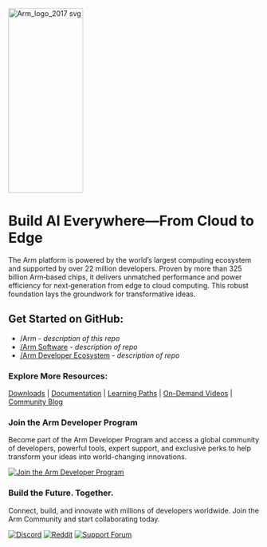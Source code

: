 <img width="150" height="370" alt="Arm_logo_2017 svg" src="https://github.com/user-attachments/assets/025174b5-0581-4622-b622-ec7e27d05a05" />

# Build AI Everywhere—From Cloud to Edge

The Arm platform is powered by the world’s largest computing ecosystem and supported by over 22 million developers. Proven by more than 325 billion Arm‑based chips, it delivers unmatched performance and power efficiency for next‑generation from edge to cloud computing. This robust foundation lays the groundwork for transformative ideas.

## Get Started on GitHub:
* /Arm - _description of this repo_
* [/Arm Software](https://github.com/arm-software) - _description of repo_
* [/Arm Developer Ecosystem](https://github.com/armdeveloperecosystem) - _description of repo_

### Explore More Resources:
[Downloads](https://developer.arm.com/downloads) | [Documentation](https://developer.arm.com/documentation) | [Learning Paths](https://learn.arm.com/) | [On-Demand Videos](https://developer.arm.com/search#numberOfResults=48&f-navigationhierarchiescontenttype=Video%20Tutorial) | [Community Blog](https://community.arm.com/arm-community-blogs/) 

### Join the Arm Developer Program
Become part of the Arm Developer Program and access a global community of developers, powerful tools, expert support, and exclusive perks to help transform your ideas into world-changing innovations.  

[![Join the Arm Developer Program](https://img.shields.io/badge/Arm%20Developer%20Program-%E2%9E%9C%20Join%20Now-0b5fff?style=for-the-badge)](https://developer.arm.com/arm-developer-program)

### Build the Future. Together.
Connect, build, and innovate with millions of developers worldwide. Join the Arm Community and start collaborating today.

[![Discord](https://img.shields.io/badge/Discord-5865F2?style=for-the-badge&logo=discord&logoColor=white)](https://discord.com/invite/armsoftwaredev)
[![Reddit](https://img.shields.io/badge/Reddit-FF4500?style=for-the-badge&logo=reddit&logoColor=white)](https://www.reddit.com/r/ArmSoftwareDev/)
[![Support Forum](https://img.shields.io/badge/Support%20Forum-1DA1F2?style=for-the-badge&logo=twitter&logoColor=white&labelColor=0091BD&color=0091BD)](https://community.arm.com/support-forums/)
